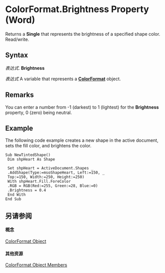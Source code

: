 
# ColorFormat.Brightness Property (Word)

Returns a  **Single** that represents the brightness of a specified shape color. Read/write.


## Syntax

 _表达式_. **Brightness**

 _表达式_ A variable that represents a **[ColorFormat](5f12793f-d847-ecf2-6cf6-39387f7f0b28.md)** object.


## Remarks

You can enter a number from -1 (darkest) to 1 (lightest) for the  **Brightness** property, 0 (zero) being neutral.


## Example

The following code example creates a new shape in the active document, sets the fill color, and brightens the color.


```
Sub NewTintedShape() 
 Dim shpHeart As Shape 
 
 Set shpHeart = ActiveDocument.Shapes _ 
 .AddShape(Type:=msoShapeHeart, Left:=150, _ 
 Top:=150, Width:=250, Height:=250) 
 With shpHeart.Fill.ForeColor 
 .RGB = RGB(Red:=255, Green:=28, Blue:=0) 
 .Brightness = 0.4 
 End With 
End Sub
```


## 另请参阅


#### 概念


[ColorFormat Object](5f12793f-d847-ecf2-6cf6-39387f7f0b28.md)
#### 其他资源


[ColorFormat Object Members](http://msdn.microsoft.com/library/d2f7e135-314d-b037-25cc-0b09cfedb8d7%28Office.15%29.aspx)